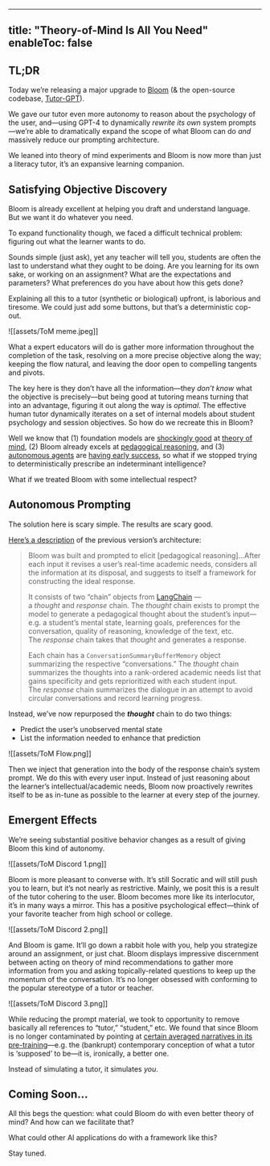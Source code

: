 
---
title: "Theory-of-Mind Is All You Need"
enableToc: false
---

## TL;DR

Today we’re releasing a major upgrade to [Bloom](https://discord.gg/bloombot.ai) (& the open-source codebase, [Tutor-GPT](https://github.com/plastic-labs/tutor-gpt)).

We gave our tutor even more autonomy to reason about the psychology of the user, and—using GPT-4 to dynamically _rewrite its own_ system prompts—we’re able to dramatically expand the scope of what Bloom can do _and_ massively reduce our prompting architecture.

We leaned into theory of mind experiments and Bloom is now more than just a literacy tutor, it’s an expansive learning companion.

## Satisfying Objective Discovery

Bloom is already excellent at helping you draft and understand language. But we want it do whatever you need.

To expand functionality though, we faced a difficult technical problem: figuring out what the learner wants to do.

Sounds simple (just ask), yet any teacher will tell you, students are often the last to understand what they ought to be doing. Are you learning for its own sake, or working on an assignment? What are the expectations and parameters? What preferences do you have about how this gets done?

Explaining all this to a tutor (synthetic or biological) upfront, is laborious and tiresome. We could just add some buttons, but that’s a deterministic cop-out.

![[assets/ToM meme.jpeg]]

What a expert educators will do is gather more information throughout the completion of the task, resolving on a more precise objective along the way; keeping the flow natural, and leaving the door open to compelling tangents and pivots.

The key here is they don’t have all the information—they _don’t know_ what the objective is precisely—but being good at tutoring means turning that into an advantage, figuring it out along the way is _optimal_. The effective human tutor dynamically iterates on a set of internal models about student psychology and session objectives. So how do we recreate this in Bloom?

Well we know that (1) foundation models are [shockingly good](https://arxiv.org/abs/2304.11490) at [theory of mind](https://en.wikipedia.org/wiki/Theory_of_mind), (2) Bloom already excels at [pedagogical reasoning](https://twitter.com/courtlandleer/status/1664673210007449605?s=20), and (3) [autonomous agents](https://twitter.com/yoheinakajima/status/1642881722495954945?s=20) are [having early success](https://twitter.com/Auto_GPT/status/1649370049688354816?s=20), so what if we stopped trying to deterministically prescribe an indeterminant intelligence?

What if we treated Bloom with some intellectual respect?

## Autonomous Prompting

The solution here is scary simple. The results are scary good.

[Here’s a description](https://plasticlabs.ai/blog/Open-Sourcing-Tutor-GPT/) of the previous version’s architecture:

> Bloom was built and prompted to elicit \[pedagogical reasoning\]…After each input it revises a user’s real-time academic needs, considers all the information at its disposal, and suggests to itself a framework for constructing the ideal response.
> 
> It consists of two “chain” objects from [LangChain](https://python.langchain.com/en/latest/index.html) —a _thought_ and _response_ chain. The _thought_ chain exists to prompt the model to generate a pedagogical thought about the student’s input—e.g. a student’s mental state, learning goals, preferences for the conversation, quality of reasoning, knowledge of the text, etc. The _response_ chain takes that _thought_ and generates a response.
> 
> Each chain has a `ConversationSummaryBufferMemory` object summarizing the respective “conversations.” The _thought_ chain summarizes the thoughts into a rank-ordered academic needs list that gains specificity and gets reprioritized with each student input. The _response_ chain summarizes the dialogue in an attempt to avoid circular conversations and record learning progress.

Instead, we’ve now repurposed the ***thought*** chain to do two things:

-   Predict the user’s unobserved mental state
-   List the information needed to enhance that prediction

![[assets/ToM Flow.png]]

Then we inject that generation into the body of the response chain’s system prompt. We do this with every user input. Instead of just reasoning about the learner’s intellectual/academic needs, Bloom now proactively rewrites itself to be as in-tune as possible to the learner at every step of the journey.

## Emergent Effects

We’re seeing substantial positive behavior changes as a result of giving Bloom this kind of autonomy.

![[assets/ToM Discord 1.png]]

Bloom is more pleasant to converse with. It’s still Socratic and will still push you to learn, but it’s not nearly as restrictive. Mainly, we posit this is a result of the tutor cohering to the user. Bloom becomes more like its interlocutor, it’s in many ways a mirror. This has a positive psychological effect—think of your favorite teacher from high school or college.

![[assets/ToM Discord 2.png]]

And Bloom is game. It’ll go down a rabbit hole with you, help you strategize around an assignment, or just chat. Bloom displays impressive discernment between acting on theory of mind recommendations to gather more information from you and asking topically-related questions to keep up the momentum of the conversation. It’s no longer obsessed with conforming to the popular stereotype of a tutor or teacher.

![[assets/ToM Discord 3.png]]

While reducing the prompt material, we took to opportunity to remove basically all references to “tutor,” “student,” etc. We found that since Bloom is no longer contaminated by pointing at [certain averaged narratives in its pre-training](https://www.lesswrong.com/posts/D7PumeYTDPfBTp3i7/the-waluigi-effect-mega-post)—e.g. the (bankrupt) contemporary conception of what a tutor is ‘supposed’ to be—it is, ironically, a better one.

Instead of simulating a tutor, it simulates _you_.

## Coming Soon...

All this begs the question: what could Bloom do with even better theory of mind? And how can we facilitate that?

What could other AI applications do with a framework like this?

Stay tuned.